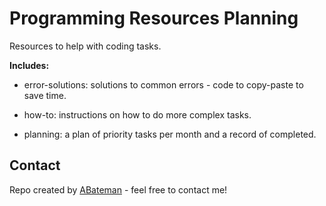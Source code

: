 # Programming Resources Planning

Resources to help with coding tasks.

**Includes:**

* error-solutions: solutions to common errors - code to copy-paste to save time.

* how-to: instructions on how to do more complex tasks.

* planning: a plan of priority tasks per month and a record of completed.

## Contact

Repo created by [ABateman](https://www.andrewbateman.org) - feel free to contact me!
